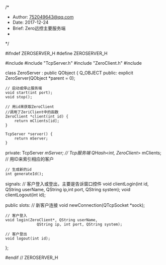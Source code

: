 /*
 *  Author: 752049643@qq.com
 *  Date: 2017-12-24
 *  Brief: Zero远控主要服务端
 *
 */

#ifndef ZEROSERVER_H
#define ZEROSERVER_H

#include <QObject>
#include "TcpServer.h"
#include "ZeroClient.h"
#include <QHash>

class ZeroServer : public QObject
{
    Q_OBJECT
public:
    explicit ZeroServer(QObject *parent = 0);

    // 启动或停止服务端
    void start(int port);
    void stop();

    // 用id来获取ZeroClient
    //调用了ZeriClient中的函数
    ZeroClient *client(int id) {
        return mClients[id];
    }

    TcpServer *server() {
        return mServer;
    }

private:
    TcpServer *mServer;         // Tcp服务端
    QHash<int, ZeroClient*> mClients;  // 用ID来索引相应的客户

    // 生成新的id
    int generateId();

signals:
    // 客户登入或登出，主要是告诉窗口控件
    void clientLogin(int id, QString userName,
                     QString ip,int port, QString system);
    void clientLogout(int id);

public slots:
    // 新客户连接
    void newConnection(QTcpSocket *sock);

    // 客户登入
    void login(ZeroClient*, QString userName,
                  QString ip, int port, QString system);

    // 客户登出
    void logout(int id);
};

#endif // ZEROSERVER_H

